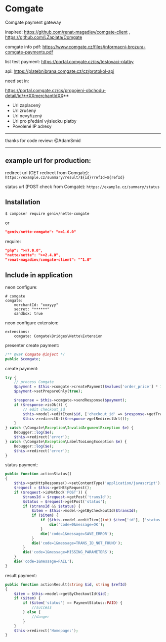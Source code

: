 Comgate
=======

Comgate payment gateway

inspired: https://github.com/renat-magadiev/comgate-client , https://github.com/LZaplata/Comgate

comgate info pdf: https://www.comgate.cz/files/informacni-brozura-comgate-payments.pdf

list test payment:
https://portal.comgate.cz/cs/testovaci-platby

api:
https://platebnibrana.comgate.cz/cz/protokol-api

need set in:

https://portal.comgate.cz/cs/propojeni-obchodu-detail/id/**XXmerchantIdXX**
- Url zaplacený
- Url zrušený
- Url nevyřízený
- Url pro předání výsledku platby
- Povolené IP adresy

***

thanks for code review: @AdamSmid

***

example url for production:
---
redirect url (GET redirect from Comgate):
`https://example.cz/summary/result/${id}?refId=${refId}`

status url (POST check from Comgate):
`https://example.cz/summary/status`


Installation
------------

```sh
$ composer require geniv/nette-comgate
```
or
```json
"geniv/nette-comgate": ">=1.0.0"
```

require:
```json
"php": ">=7.0.0",
"nette/nette": ">=2.4.0",
"renat-magadiev/comgate-client": "^1.0"
```

Include in application
----------------------

neon configure:
```neon
# comgate
comgate:
    merchantId: "xxxyyy"
    secret: "******"
    sandbox: true
```

neon configure extension:
```neon
extensions:
    comgate: Comgate\Bridges\Nette\Extension
```


presenter
create payment:
```php
/** @var Comgate @inject */
public $comgate;
```

create payment:
```php
try {
    // process Comgate
    $payment = $this->comgate->createPayment($values['order_price'] * 100, $values['order_id'], $values['email'], $game['name']);
    $payment->setPrepareOnly(true);

    $response = $this->comgate->sendResponse($payment);
    if ($response->isOk()) {
        // edit checkout_id
        $this->model->editItem($id, ['checkout_id' => $response->getTransId()]);
        $this->redirectUrl($response->getRedirectUrl());
    }
} catch (\Comgate\Exception\InvalidArgumentException $e) {
    Debugger::log($e);
    $this->redirect('error');
} catch (\Comgate\Exception\LabelTooLongException $e) {
    Debugger::log($e);
    $this->redirect('error');
}
```

status payment:
```php
public function actionStatus()
{
    $this->getHttpResponse()->setContentType('application/javascript');
    $request = $this->getHttpRequest();
    if ($request->isMethod('POST')) {
        $transId = $request->getPost('transId');
        $status = $request->getPost('status');
        if ($transId && $status) {
            $item = $this->model->getByCheckoutId($transId);
            if ($item) {
                if ($this->model->editItem((int) $item['id'], ['status' => $status, 'checkout_date%sql' => 'NOW()', 'active' => ($status == PaymentStatus::PAID)])) {
                    die('code=0&message=OK');
                }
                die('code=1&message=SAVE_ERROR');
            }
            die('code=1&message=TRANS_ID_NOT_FOUND');
        }
        die('code=1&message=MISSING_PARAMETERS');
    }
    die('code=1&message=FAIL');
}
```

result payment:
```php
public function actionResult(string $id, string $refId)
{
    $item = $this->model->getByCheckoutId($id);
    if ($item) {
        if ($item['status'] == PaymentStatus::PAID) {
            //success
        } else {
            //danger
        }
    }
    $this->redirect('Homepage:');
}
```
